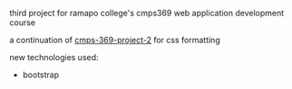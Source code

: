 third project for ramapo college's cmps369 web application development course

a continuation of [cmps-369-project-2](https://github.com/SwathiPulipati/cmps-369-project-2) for css formatting

new technologies used:
- bootstrap 

